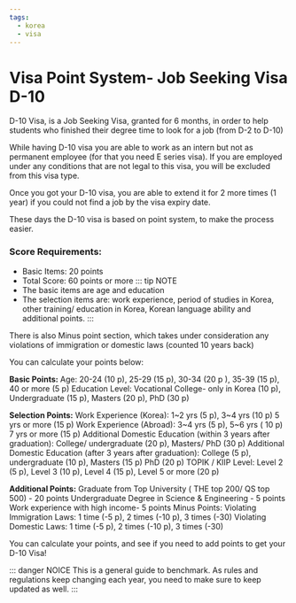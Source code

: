 ```yaml
---
tags:
  - korea
  - visa
---
```


# Visa Point System- Job Seeking Visa D-10 

D-10 Visa, is a Job Seeking Visa, granted for 6 months, in order to help students who finished their degree time to look for a job (from D-2 to D-10)

While having D-10 visa  you are able to work as an intern but not as permanent employee (for that you need E series visa). If you are employed under any conditions that are not legal to this visa, you will be excluded from this visa type.

Once you got your D-10 visa, you are able to extend it for 2 more times (1 year) if you could not find a job by the visa expiry date.

These days the D-10 visa is based on point system, to make the process easier.

### Score Requirements: 
- Basic Items: 20 points 
- Total Score: 60 points or more
::: tip NOTE
- The basic items are age and education
- The selection items are:  work experience, period of studies in Korea, other training/ education in Korea, Korean language ability and additional points.
:::

There is also Minus point section, which takes under consideration any violations of immigration or domestic laws (counted 10 years back)

You can calculate your points below:

**Basic Points:**
Age: 20-24 (10 p), 25-29 (15 p), 30-34 (20 p ), 35-39 (15 p), 40 or more (5 p)
Education Level: Vocational College- only in Korea (10 p), Undergraduate (15 p), Masters (20 p), PhD (30 p)

**Selection Points:**
Work Experience (Korea): 1~2 yrs (5 p), 3~4 yrs (10 p) 5 yrs or more (15 p)
Work Experience (Abroad): 3~4 yrs (5 p), 5~6 yrs ( 10 p) 7 yrs or more (15 p)
Additional Domestic Education (within 3 years after graduation):  College/ undergraduate (20 p),  Masters/ PhD (30 p)
Additional Domestic Education (after 3 years after graduation): College (5 p), undergraduate (10 p),  Masters (15 p) PhD (20 p)
TOPIK / KIIP Level: Level 2 (5 p), Level 3 (10 p), Level 4 (15 p), Level 5 or more (20 p) 

**Additional Points:**
Graduate from Top University ( THE top 200/ QS top 500) - 20 points
Undergraduate Degree in Science & Engineering - 5 points
Work experience with high income- 5 points
Minus Points:
Violating Immigration Laws: 1 time (-5 p), 2 times (-10 p), 3 times (-30)
Violating Domestic Laws: 1 time (-5 p), 2 times (-10 p), 3 times (-30)

You can calculate your points, and see if you need to add points to get your D-10 Visa!

::: danger NOICE
This is a general guide to benchmark.
As rules and regulations keep changing each year, you need to make sure to keep updated as well.
:::
